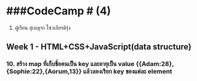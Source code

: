 # ###CodeCamp # (4)

1. ผู้เรียน สุเบญจา โซวเกียรติรุ่ง

## Week 1 - HTML+CSS+JavaScript(data structure)
### 10. สร้าง map ที่เก็บชื่อคนเป็น key และอายุเป็น value {{Adam:28},{Sophie:22},{Aorum,13}} แล้วลองเรียก key ของแต่ละ element
